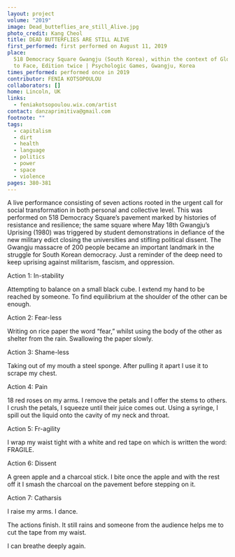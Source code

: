 ```yaml
---
layout: project
volume: "2019"
image: Dead_butteflies_are_still_Alive.jpg
photo_credit: Kang Cheol
title: DEAD BUTTERFLIES ARE STILL ALIVE
first_performed: first performed on August 11, 2019
place:
  518 Democracy Square Gwangju (South Korea), within the context of GlobalArtTogether—Face
  to Face, Edition twice | Psychologic Games, Gwangju, Korea
times_performed: performed once in 2019
contributor: FENIA KOTSOPOULOU
collaborators: []
home: Lincoln, UK
links:
  - feniakotsopoulou.wix.com/artist
contact: danzaprimitiva@gmail.com
footnote: ""
tags:
  - capitalism
  - dirt
  - health
  - language
  - politics
  - power
  - space
  - violence
pages: 380-381
---
```


A live performance consisting of seven actions rooted in the urgent call for social transformation in both personal and collective level. This was performed on 518 Democracy Square’s pavement marked by histories of resistance and resilience; the same square where May 18th Gwangju’s Uprising (1980) was triggered by student demonstrations in defiance of the new military edict closing the universities and stifling political dissent. The Gwangju massacre of 200 people became an important landmark in the struggle for South Korean democracy. Just a reminder of the deep need to keep uprising against militarism, fascism, and oppression.

Action 1: In-stability

Attempting to balance on a small black cube. I extend my hand to be reached by someone. To find equilibrium at the shoulder of the other can be enough.

Action 2: Fear-less

Writing on rice paper the word “fear,” whilst using the body of the other as shelter from the rain. Swallowing the paper slowly.

Action 3: Shame-less

Taking out of my mouth a steel sponge. After pulling it apart I use it to scrape my chest.

Action 4: Pain

18 red roses on my arms. I remove the petals and I offer the stems to others. I crush the petals, I squeeze until their juice comes out. Using a syringe, I spill out the liquid onto the cavity of my neck and throat.

Action 5: Fr-agility

I wrap my waist tight with a white and red tape on which is written the word: FRAGILE.

Action 6: Dissent

A green apple and a charcoal stick. I bite once the apple and with the rest off it I smash the charcoal on the pavement before stepping on it.

Action 7: Catharsis

I raise my arms. I dance.

The actions finish. It still rains and someone from the audience helps me to cut the tape from my waist.

I can breathe deeply again.
